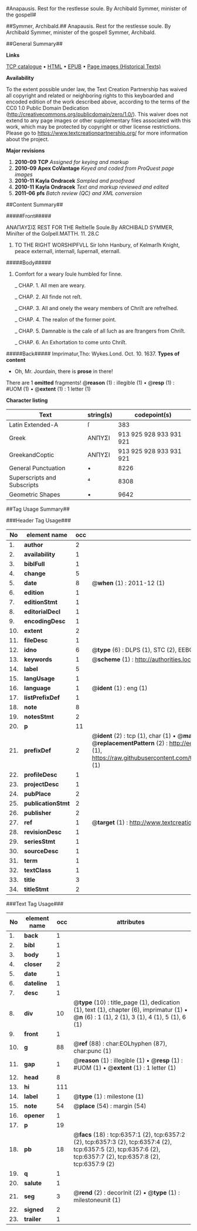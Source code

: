 #Anapausis. Rest for the restlesse soule. By Archibald Symmer, minister of the gospell#

##Symmer, Archibald.##
Anapausis. Rest for the restlesse soule. By Archibald Symmer, minister of the gospell
Symmer, Archibald.

##General Summary##

**Links**

[TCP catalogue](http://www.ota.ox.ac.uk/tcp/)  • 
[HTML](http://tei.it.ox.ac.uk/tcp/Texts-HTML/free/A13/A13282.html)  • 
[EPUB](http://tei.it.ox.ac.uk/tcp/Texts-EPUB/free/A13/A13282.epub) • 
[Page images (Historical Texts)](https://historicaltexts.jisc.ac.uk/eebo-99841754e)

**Availability**

To the extent possible under law, the Text Creation Partnership has waived all copyright and related or neighboring rights to this keyboarded and encoded edition of the work described above, according to the terms of the CC0 1.0 Public Domain Dedication (http://creativecommons.org/publicdomain/zero/1.0/). This waiver does not extend to any page images or other supplementary files associated with this work, which may be protected by copyright or other license restrictions. Please go to https://www.textcreationpartnership.org/ for more information about the project.

**Major revisions**

1. __2010-09__ __TCP__ *Assigned for keying and markup*
1. __2010-09__ __Apex CoVantage__ *Keyed and coded from ProQuest page images*
1. __2010-11__ __Kayla Ondracek__ *Sampled and proofread*
1. __2010-11__ __Kayla Ondracek__ *Text and markup reviewed and edited*
1. __2011-06__ __pfs__ *Batch review (QC) and XML conversion*

##Content Summary##

#####Front#####

ΑΝΑΠΑΥΣΙΣ REST FOR THE Reſtleſſe Soule.By ARCHIBALD SYMMER, Miniſter of the Goſpell.MATTH. 11. 28.C
1. TO THE RIGHT WORSHIPFVLL Sir Iohn Hanbury, of Kelmarſh Knight, peace externall, internall, ſupernall, eternall.

#####Body#####

1. Comfort for a weary ſoule humbled for ſinne.

    _ CHAP. 1. All men are weary.

    _ CHAP. 2. All finde not reſt.

    _ CHAP. 3. All and onely the weary members of Chriſt are refreſhed.

    _ CHAP. 4. The reaſon of the former point.

    _ CHAP. 5. Damnable is the caſe of all ſuch as are ſtrangers from Chriſt.

    _ CHAP. 6. An Exhortation to come unto Chriſt.

#####Back#####
Imprimatur,Tho: Wykes.Lond. Oct. 10. 1637.
**Types of content**

  * Oh, Mr. Jourdain, there is **prose** in there!

There are 1 **omitted** fragments! 
 @__reason__ (1) : illegible (1)  •  @__resp__ (1) : #UOM (1)  •  @__extent__ (1) : 1 letter (1)

**Character listing**


|Text|string(s)|codepoint(s)|
|---|---|---|
|Latin Extended-A|ſ|383|
|Greek|ΑΝΠΥΣΙ|913 925 928 933 931 921|
|GreekandCoptic|ΑΝΠΥΣΙ|913 925 928 933 931 921|
|General Punctuation|•|8226|
|Superscripts             and Subscripts|⁴|8308|
|Geometric Shapes|▪|9642|

##Tag Usage Summary##

###Header Tag Usage###

|No|element name|occ|attributes|
|---|---|---|---|
|1.|__author__|2||
|2.|__availability__|1||
|3.|__biblFull__|1||
|4.|__change__|5||
|5.|__date__|8| @__when__ (1) : 2011-12 (1)|
|6.|__edition__|1||
|7.|__editionStmt__|1||
|8.|__editorialDecl__|1||
|9.|__encodingDesc__|1||
|10.|__extent__|2||
|11.|__fileDesc__|1||
|12.|__idno__|6| @__type__ (6) : DLPS (1), STC (2), EEBO-CITATION (1), PROQUEST (1), VID (1)|
|13.|__keywords__|1| @__scheme__ (1) : http://authorities.loc.gov/ (1)|
|14.|__label__|5||
|15.|__langUsage__|1||
|16.|__language__|1| @__ident__ (1) : eng (1)|
|17.|__listPrefixDef__|1||
|18.|__note__|8||
|19.|__notesStmt__|2||
|20.|__p__|11||
|21.|__prefixDef__|2| @__ident__ (2) : tcp (1), char (1)  •  @__matchPattern__ (2) : ([0-9\-]+):([0-9IVX]+) (1), (.+) (1)  •  @__replacementPattern__ (2) : http://eebo.chadwyck.com/downloadtiff?vid=$1&page=$2 (1), https://raw.githubusercontent.com/textcreationpartnership/Texts/master/tcpchars.xml#$1 (1)|
|22.|__profileDesc__|1||
|23.|__projectDesc__|1||
|24.|__pubPlace__|2||
|25.|__publicationStmt__|2||
|26.|__publisher__|2||
|27.|__ref__|1| @__target__ (1) : http://www.textcreationpartnership.org/docs/. (1)|
|28.|__revisionDesc__|1||
|29.|__seriesStmt__|1||
|30.|__sourceDesc__|1||
|31.|__term__|1||
|32.|__textClass__|1||
|33.|__title__|3||
|34.|__titleStmt__|2||


###Text Tag Usage###

|No|element name|occ|attributes|
|---|---|---|---|
|1.|__back__|1||
|2.|__bibl__|1||
|3.|__body__|1||
|4.|__closer__|2||
|5.|__date__|1||
|6.|__dateline__|1||
|7.|__desc__|1||
|8.|__div__|10| @__type__ (10) : title_page (1), dedication (1), text (1), chapter (6), imprimatur (1)  •  @__n__ (6) : 1 (1), 2 (1), 3 (1), 4 (1), 5 (1), 6 (1)|
|9.|__front__|1||
|10.|__g__|88| @__ref__ (88) : char:EOLhyphen (87), char:punc (1)|
|11.|__gap__|1| @__reason__ (1) : illegible (1)  •  @__resp__ (1) : #UOM (1)  •  @__extent__ (1) : 1 letter (1)|
|12.|__head__|8||
|13.|__hi__|111||
|14.|__label__|1| @__type__ (1) : milestone (1)|
|15.|__note__|54| @__place__ (54) : margin (54)|
|16.|__opener__|1||
|17.|__p__|19||
|18.|__pb__|18| @__facs__ (18) : tcp:6357:1 (2), tcp:6357:2 (2), tcp:6357:3 (2), tcp:6357:4 (2), tcp:6357:5 (2), tcp:6357:6 (2), tcp:6357:7 (2), tcp:6357:8 (2), tcp:6357:9 (2)|
|19.|__q__|1||
|20.|__salute__|1||
|21.|__seg__|3| @__rend__ (2) : decorInit (2)  •  @__type__ (1) : milestoneunit (1)|
|22.|__signed__|2||
|23.|__trailer__|1||
